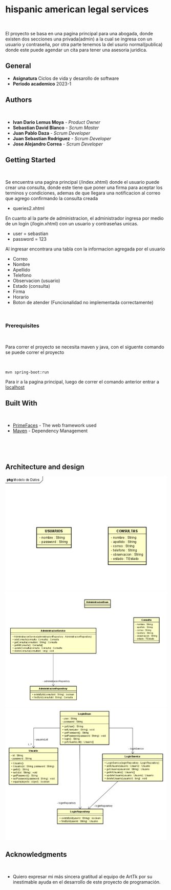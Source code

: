 # hispanic american legal services

 

El proyecto se basa en una pagina principal para una abogada, donde existen dos secciones una privada(admin) a la cual se ingresa con un usuario y contraseña, por otra parte tenemos la del usurio normal(publica) donde este puede agendar un cita para tener una asesoria juridica.

## General

* **Asignatura** Ciclos de vida y desarollo de software
* **Periodo academico** 2023-1


## Authors

 
* **Ivan Dario Lemus Moya** - *Product Owner*
* **Sebastian David Blanco** - *Scrum Master*
* **Juan Pablo Daza** - *Scrum Developer*
* **Juan Sebastian Rodriguez** - *Scrum Developer*
* **Jose Alejandro Correa** - *Scrum Developer* 
 




## Getting Started

 

Se encuentra una pagina principal (/index.xhtml) donde el usuario puede crear una consulta, donde este tiene que poner una firma para aceptar los terminos y condiciones, ademas de que llegara una notificacion al correo que agrego confirmando la consulta creada

* queries2.xhtml

En cuanto al la parte de administracion, el administrador ingresa por medio de un login (/login.xhtml) con un usuario y contraseñas unicas.

* user = sebastian
* password = 123

Al ingresar encontrara una tabla con la informacion agregada por el usuario

* Correo
* Nombre
* Apellido
* Telefono
* Observacion (usuario)
* Estado (consulta)
* Firma
* Horario
* Boton de atender (Funcionalidad no implementada correctamente)


 

### Prerequisites

 

Para correr el proyecto se necesita maven y java, con el siguente comando se puede correr el proyecto 

 

```
mvn spring-boot:run
```

Para ir a la pagina principal, luego de correr el comando anterior entrar a [localhost](http://localhost:8080/index.xhtml) 

## Built With

 

* [PrimeFaces](https://www.primefaces.org/) - The web framework used
* [Maven](https://maven.apache.org/) - Dependency Management

 

 


## Architecture and design

![](img/E-R.png)
![](img/Administracion.png)
![](img/Publico.png)


## Acknowledgments

 

* Quiero expresar mi más sincera gratitud al equipo de ArtTk por su inestimable ayuda en el desarrollo de este proyecto de programación. 